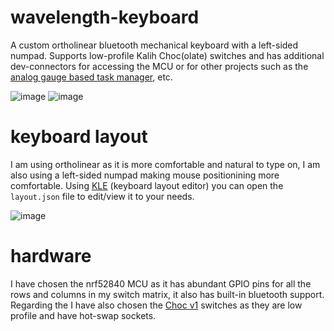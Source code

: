 # wavelength-keyboard
A custom ortholinear bluetooth mechanical keyboard with a left-sided numpad. Supports low-profile Kalih Choc(olate) switches and has additional dev-connectors for accessing the MCU or for other projects such as the [analog gauge based task manager](https://github.com/420Ayan420/analog-task-manager), etc.

![image](https://github.com/user-attachments/assets/310631fc-8799-4e38-b15b-945bce652cf2)
![image](https://github.com/user-attachments/assets/d672d21a-5d56-4626-9b86-4e8cd095f721)

# keyboard layout
I am using ortholinear as it is more comfortable and natural to type on, I am also using a left-sided numpad making mouse positionining more comfortable. Using [KLE](http://www.keyboard-layout-editor.com/) (keyboard layout editor) you can open the `layout.json` file to edit/view it to your needs.

![image](https://github.com/user-attachments/assets/8db4bec3-948b-410b-a899-ad370aeb1f0f)

# hardware
I have chosen the nrf52840 MCU as it has abundant GPIO pins for all the rows and columns in my switch matrix, it also has built-in bluetooth support. Regarding the I have also chosen the [Choc v1](https://chosfox.com/products/kailh-chocs) switches as they are low profile and have hot-swap sockets.
